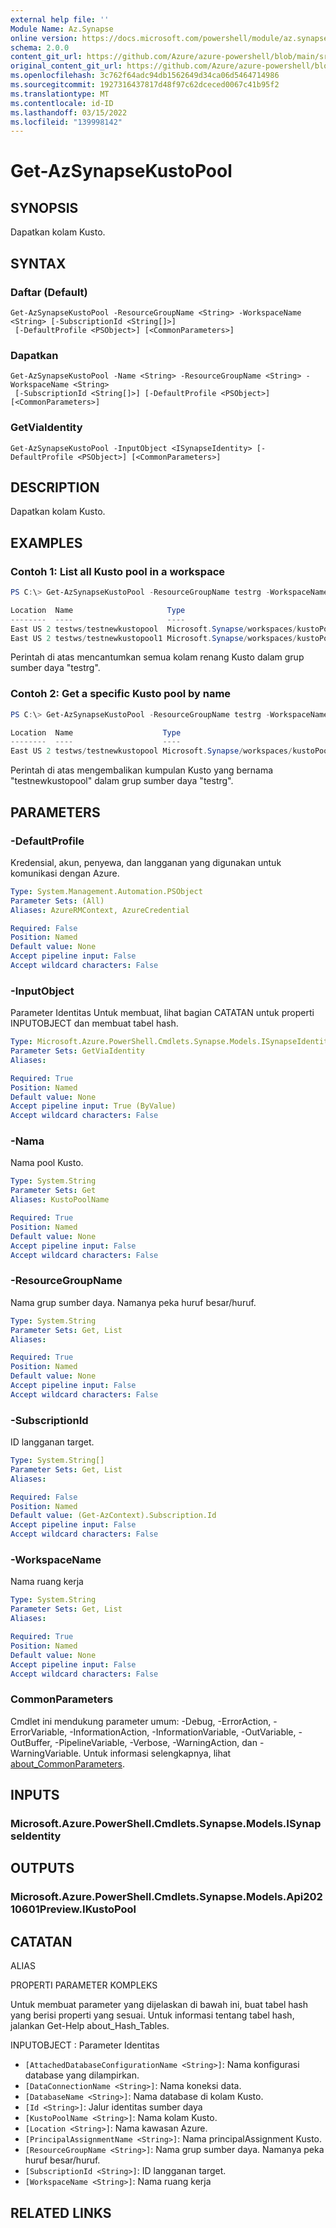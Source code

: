 ```yaml
---
external help file: ''
Module Name: Az.Synapse
online version: https://docs.microsoft.com/powershell/module/az.synapse/get-azsynapsekustopool
schema: 2.0.0
content_git_url: https://github.com/Azure/azure-powershell/blob/main/src/Synapse/Synapse/help/Get-AzSynapseKustoPool.md
original_content_git_url: https://github.com/Azure/azure-powershell/blob/main/src/Synapse/Synapse/help/Get-AzSynapseKustoPool.md
ms.openlocfilehash: 3c762f64adc94db1562649d34ca06d5464714986
ms.sourcegitcommit: 1927316437817d48f97c62dceced0067c41b95f2
ms.translationtype: MT
ms.contentlocale: id-ID
ms.lasthandoff: 03/15/2022
ms.locfileid: "139998142"
---
```

# Get-AzSynapseKustoPool

## SYNOPSIS
Dapatkan kolam Kusto.

## SYNTAX

### Daftar (Default)
```
Get-AzSynapseKustoPool -ResourceGroupName <String> -WorkspaceName <String> [-SubscriptionId <String[]>]
 [-DefaultProfile <PSObject>] [<CommonParameters>]
```

### Dapatkan
```
Get-AzSynapseKustoPool -Name <String> -ResourceGroupName <String> -WorkspaceName <String>
 [-SubscriptionId <String[]>] [-DefaultProfile <PSObject>] [<CommonParameters>]
```

### GetViaIdentity
```
Get-AzSynapseKustoPool -InputObject <ISynapseIdentity> [-DefaultProfile <PSObject>] [<CommonParameters>]
```

## DESCRIPTION
Dapatkan kolam Kusto.

## EXAMPLES

### Contoh 1: List all Kusto pool in a workspace
```powershell
PS C:\> Get-AzSynapseKustoPool -ResourceGroupName testrg -WorkspaceName testws

Location  Name                     Type                                    Etag
--------  ----                     ----                                    ----
East US 2 testws/testnewkustopool  Microsoft.Synapse/workspaces/kustoPools 
East US 2 testws/testnewkustopool1 Microsoft.Synapse/workspaces/kustoPools
```

Perintah di atas mencantumkan semua kolam renang Kusto dalam grup sumber daya "testrg".

### Contoh 2: Get a specific Kusto pool by name
```powershell
PS C:\> Get-AzSynapseKustoPool -ResourceGroupName testrg -WorkspaceName testws -Name testnewkustopool

Location  Name                    Type                                    Etag
--------  ----                    ----                                    ----
East US 2 testws/testnewkustopool Microsoft.Synapse/workspaces/kustoPools 
```

Perintah di atas mengembalikan kumpulan Kusto yang bernama "testnewkustopool" dalam grup sumber daya "testrg".

## PARAMETERS

### -DefaultProfile
Kredensial, akun, penyewa, dan langganan yang digunakan untuk komunikasi dengan Azure.

```yaml
Type: System.Management.Automation.PSObject
Parameter Sets: (All)
Aliases: AzureRMContext, AzureCredential

Required: False
Position: Named
Default value: None
Accept pipeline input: False
Accept wildcard characters: False
```

### -InputObject
Parameter Identitas Untuk membuat, lihat bagian CATATAN untuk properti INPUTOBJECT dan membuat tabel hash.

```yaml
Type: Microsoft.Azure.PowerShell.Cmdlets.Synapse.Models.ISynapseIdentity
Parameter Sets: GetViaIdentity
Aliases:

Required: True
Position: Named
Default value: None
Accept pipeline input: True (ByValue)
Accept wildcard characters: False
```

### -Nama
Nama pool Kusto.

```yaml
Type: System.String
Parameter Sets: Get
Aliases: KustoPoolName

Required: True
Position: Named
Default value: None
Accept pipeline input: False
Accept wildcard characters: False
```

### -ResourceGroupName
Nama grup sumber daya.
Namanya peka huruf besar/huruf.

```yaml
Type: System.String
Parameter Sets: Get, List
Aliases:

Required: True
Position: Named
Default value: None
Accept pipeline input: False
Accept wildcard characters: False
```

### -SubscriptionId
ID langganan target.

```yaml
Type: System.String[]
Parameter Sets: Get, List
Aliases:

Required: False
Position: Named
Default value: (Get-AzContext).Subscription.Id
Accept pipeline input: False
Accept wildcard characters: False
```

### -WorkspaceName
Nama ruang kerja

```yaml
Type: System.String
Parameter Sets: Get, List
Aliases:

Required: True
Position: Named
Default value: None
Accept pipeline input: False
Accept wildcard characters: False
```

### CommonParameters
Cmdlet ini mendukung parameter umum: -Debug, -ErrorAction, -ErrorVariable, -InformationAction, -InformationVariable, -OutVariable, -OutBuffer, -PipelineVariable, -Verbose, -WarningAction, dan -WarningVariable. Untuk informasi selengkapnya, lihat [about_CommonParameters](http://go.microsoft.com/fwlink/?LinkID=113216).

## INPUTS

### Microsoft.Azure.PowerShell.Cmdlets.Synapse.Models.ISynapseIdentity

## OUTPUTS

### Microsoft.Azure.PowerShell.Cmdlets.Synapse.Models.Api20210601Preview.IKustoPool

## CATATAN

ALIAS

PROPERTI PARAMETER KOMPLEKS

Untuk membuat parameter yang dijelaskan di bawah ini, buat tabel hash yang berisi properti yang sesuai. Untuk informasi tentang tabel hash, jalankan Get-Help about_Hash_Tables.


INPUTOBJECT <ISynapseIdentity>: Parameter Identitas
  - `[AttachedDatabaseConfigurationName <String>]`: Nama konfigurasi database yang dilampirkan.
  - `[DataConnectionName <String>]`: Nama koneksi data.
  - `[DatabaseName <String>]`: Nama database di kolam Kusto.
  - `[Id <String>]`: Jalur identitas sumber daya
  - `[KustoPoolName <String>]`: Nama kolam Kusto.
  - `[Location <String>]`: Nama kawasan Azure.
  - `[PrincipalAssignmentName <String>]`: Nama principalAssignment Kusto.
  - `[ResourceGroupName <String>]`: Nama grup sumber daya. Namanya peka huruf besar/huruf.
  - `[SubscriptionId <String>]`: ID langganan target.
  - `[WorkspaceName <String>]`: Nama ruang kerja

## RELATED LINKS

